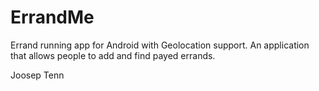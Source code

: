 # ErrandMe
Errand running app for Android with Geolocation support. An application that allows people to add and find payed errands.

Joosep Tenn
